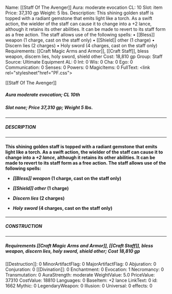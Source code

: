 Name: [[Staff Of The Avenger]]
Aura: moderate evocation
CL: 10
Slot: item
Price: 37,310 gp
Weight: 5 lbs.
Description: This shining golden staff is topped with a radiant gemstone that emits light like a torch. As a swift action, the wielder of the staff can cause it to change into a +2 lance, although it retains its other abilities. It can be made to revert to its staff form as a free action. The staff allows use of the following spells: • [[Bless]] weapon (1 charge, cast on the staff only) • [[Shield]] other (1 charge) • Discern lies (2 charges) • Holy sword (4 charges, cast on the staff only)
Requirements: [[Craft Magic Arms and Armor]], [[Craft Staff]], bless weapon, discern lies, holy sword, shield other
Cost: 18,810 gp
Group: Staff
Source: Ultimate Equipment
AL: 0
Int: 0
Wis: 0
Cha: 0
Ego: 0
Communication: 0
Senses: 0
Powers: 0
MagicItems: 0
FullText: <link rel="stylesheet"href="PF.css"><div class="heading"><p class="alignleft">[[Staff Of The Avenger]]</p><div style="clear: both;"></div></div><div><h5><b>Aura </b>moderate evocation; <b>CL </b>10th</h5><h5><b>Slot </b>none; <b>Price </b>37,310 gp; <b>Weight </b>5 lbs.</h5></div><hr/><div><h5><b>DESCRIPTION</b></h5></div><hr/><div><h4><p>This shining golden staff is topped with a radiant gemstone that emits light like a torch. As a swift action, the wielder of the staff can cause it to change into a <i>+2 lance</i>, although it retains its other abilities. It can be made to revert to its staff form as a free action. The staff allows use of the following spells: </p><p><ul><li> <i>[[Bless]] weapon</i> (1 charge, cast on the staff only) </p><p><li> <i>[[Shield]] other</i> (1 charge) </p><p><li> <i>Discern lies</i> (2 charges) </p><p><li> <i>Holy sword</i> (4 charges, cast on the staff only)</ul></p></h4></div><hr/><div><h5><b>CONSTRUCTION</b></h5></div><hr/><div><h5><b>Requirements </b>[[Craft Magic Arms and Armor]], [[Craft Staff]], <i>bless weapon</i>, <i>discern lies</i>, <i>holy sword</i>, <i>shield other</i>; <b>Cost </b>18,810 gp</h5></div>
[[Destruction]]: 0
MinorArtifactFlag: 0
MajorArtifactFlag: 0
Abjuration: 0
Conjuration: 0
[[Divination]]: 0
Enchantment: 0
Evocation: 1
Necromancy: 0
Transmutation: 0
AuraStrength: moderate
WeightValue: 5.0
PriceValue: 37310
CostValue: 18810
Languages: 0
BaseItem: +2 lance
LinkText: 0
id: 1662
Mythic: 0
LegendaryWeapon: 0
Illusion: 0
Universal: 0
effects: 0
